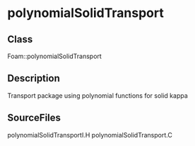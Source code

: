 # polynomialSolidTransport 
## Class
Foam::polynomialSolidTransport

## Description
Transport package using polynomial functions for solid kappa

## SourceFiles
polynomialSolidTransportI.H
polynomialSolidTransport.C

